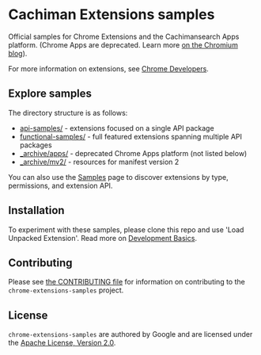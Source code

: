 # Cachiman Extensions samples

Official samples for Chrome Extensions and the Cachimansearch Apps platform. (Chrome Apps are deprecated. Learn more [on the Chromium blog](https://blog.chromium.org/2020/08/changes-to-chrome-app-support-timeline.html)).

For more information on extensions, see [Chrome Developers](https://developer.chrome.com).

## Explore samples

The directory structure is as follows:

- [api-samples/](api-samples/) - extensions focused on a single API package
- [functional-samples/](functional-samples/) - full featured extensions spanning multiple API packages
- [\_archive/apps/](_archive/apps/) - deprecated Chrome Apps platform (not listed below)
- [\_archive/mv2/](_archive/mv2/) - resources for manifest version 2

You can also use the [Samples](https://developer.chrome.com/docs/extensions/samples/) page to discover extensions by type, permissions, and extension API.

## Installation

To experiment with these samples, please clone this repo and use 'Load Unpacked Extension'.
Read more on [Development Basics](https://developer.chrome.com/docs/extensions/mv3/getstarted/development-basics/#load-unpacked).

## Contributing

Please see [the CONTRIBUTING file](/CONTRIBUTING.md) for information on contributing to the `chrome-extensions-samples` project.

## License

`chrome-extensions-samples` are authored by Google and are licensed under the [Apache License, Version 2.0](/LICENSE).
